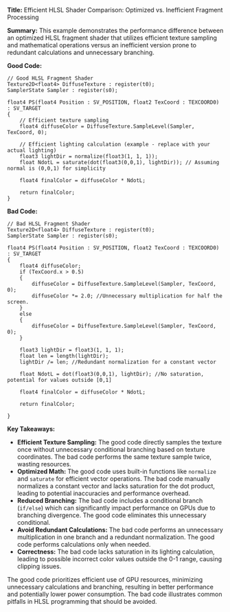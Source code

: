 **Title:** Efficient HLSL Shader Comparison: Optimized vs. Inefficient Fragment Processing

**Summary:** This example demonstrates the performance difference between an optimized HLSL fragment shader that utilizes efficient texture sampling and mathematical operations versus an inefficient version prone to redundant calculations and unnecessary branching.


**Good Code:**

```hlsl
// Good HLSL Fragment Shader
Texture2D<float4> DiffuseTexture : register(t0);
SamplerState Sampler : register(s0);

float4 PS(float4 Position : SV_POSITION, float2 TexCoord : TEXCOORD0) : SV_TARGET
{
    // Efficient texture sampling
    float4 diffuseColor = DiffuseTexture.SampleLevel(Sampler, TexCoord, 0);

    // Efficient lighting calculation (example - replace with your actual lighting)
    float3 lightDir = normalize(float3(1, 1, 1));
    float NdotL = saturate(dot(float3(0,0,1), lightDir)); // Assuming normal is (0,0,1) for simplicity

    float4 finalColor = diffuseColor * NdotL;

    return finalColor;
}
```

**Bad Code:**

```hlsl
// Bad HLSL Fragment Shader
Texture2D<float4> DiffuseTexture : register(t0);
SamplerState Sampler : register(s0);

float4 PS(float4 Position : SV_POSITION, float2 TexCoord : TEXCOORD0) : SV_TARGET
{
    float4 diffuseColor;
    if (TexCoord.x > 0.5)
    {
        diffuseColor = DiffuseTexture.SampleLevel(Sampler, TexCoord, 0);
        diffuseColor *= 2.0; //Unnecessary multiplication for half the screen.
    }
    else
    {
        diffuseColor = DiffuseTexture.SampleLevel(Sampler, TexCoord, 0);
    }

    float3 lightDir = float3(1, 1, 1);
    float len = length(lightDir);
    lightDir /= len; //Redundant normalization for a constant vector

    float NdotL = dot(float3(0,0,1), lightDir); //No saturation, potential for values outside [0,1]

    float4 finalColor = diffuseColor * NdotL;

    return finalColor;

}
```


**Key Takeaways:**

* **Efficient Texture Sampling:** The good code directly samples the texture once without unnecessary conditional branching based on texture coordinates.  The bad code performs the same texture sample twice, wasting resources.
* **Optimized Math:** The good code uses built-in functions like `normalize` and `saturate` for efficient vector operations.  The bad code manually normalizes a constant vector and lacks saturation for the dot product, leading to potential inaccuracies and performance overhead.
* **Reduced Branching:**  The bad code includes a conditional branch (`if/else`) which can significantly impact performance on GPUs due to branching divergence.  The good code eliminates this unnecessary conditional.
* **Avoid Redundant Calculations:** The bad code performs an unnecessary multiplication in one branch and a redundant normalization.  The good code performs calculations only when needed.
* **Correctness:**  The bad code lacks saturation in its lighting calculation, leading to possible incorrect color values outside the 0-1 range, causing clipping issues.

The good code prioritizes efficient use of GPU resources, minimizing unnecessary calculations and branching, resulting in better performance and potentially lower power consumption. The bad code illustrates common pitfalls in HLSL programming that should be avoided.
